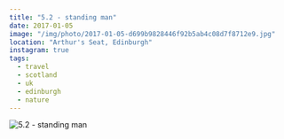 ```yaml
---
title: "5.2 - standing man"
date: 2017-01-05
image: "/img/photo/2017-01-05-d699b9828446f92b5ab4c08d7f8712e9.jpg"
location: "Arthur's Seat, Edinburgh"
instagram: true
tags:
  - travel
  - scotland
  - uk
  - edinburgh
  - nature
---
```


![5.2 - standing man](/img/photo/2017-01-05-d699b9828446f92b5ab4c08d7f8712e9.jpg)
